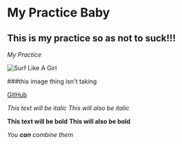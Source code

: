 # My Practice Baby #
## This is my practice so as not to suck!!!

*My Practice*

![Surf Like A Girl](https://cdn1.theinertia.com/wp-content/uploads/2015/02/coci.jpg "Bam!!! Big slice of wave!")

###this image thing isn't taking

[GitHub](http://github.com)

*This text will be italic*
_This will also be italic_

**This text will be bold**
__This will also be bold__

_You **can** combine them_

